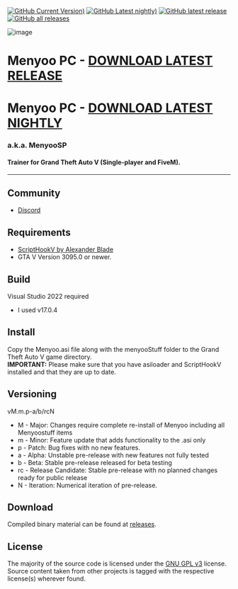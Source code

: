 [![GitHub Current Version)](https://img.shields.io/github/v/release/itsjustcurtis/MenyooSP?label=Release%20Version&logo=GitHub)](https://github.com/itsjustcurtis/MenyooSP/releases/latest/download/MenyooSP.zip)
[![GitHub Latest nightly)](https://img.shields.io/github/v/release/itsjustcurtis/MenyooSP?include_prereleases&label=Pre-release%20Version&logo=GitHub)](https://github.com/itsjustcurtis/MenyooSP/releases/)
[![GitHub latest release](https://img.shields.io/github/downloads/itsjustcurtis/MenyooSP/latest/total?label=Latest%20Downloads&logo=GitHub)](https://github.com/itsjustcurtis/MenyooSP/releases/latest)
[![GitHub all releases](https://img.shields.io/github/downloads/itsjustcurtis/MenyooSP/total?label=Total%20Downloadss&logo=GitHub)](https://github.com/itsjustcurtis/MenyooSP/releases)

![image](https://github.com/itsjustcurtis/MenyooSP/assets/70447190/38f28c30-5585-4f77-b204-6a8c8149defe)


# Menyoo PC - [DOWNLOAD LATEST RELEASE](https://github.com/itsjustcurtis/MenyooSP/releases/latest/download/MenyooSP.zip)
# Menyoo PC - [DOWNLOAD LATEST NIGHTLY](https://github.com/itsjustcurtis/MenyooSP/releases/)
### a.k.a. MenyooSP
#### Trainer for Grand Theft Auto V (Single-player and FiveM).
---

## Community
- [Discord](https://discord.gg/v29AwqAemT)

## Requirements
- [ScriptHookV by Alexander Blade](http://www.dev-c.com/gtav/scripthookv/)
- GTA V Version 3095.0 or newer.

## Build
Visual Studio 2022 required
- I used v17.0.4

## Install
 Copy the Menyoo.asi file along with the menyooStuff folder to the Grand Theft Auto V game directory.  
 **IMPORTANT:** Please make sure that you have asiloader and ScriptHookV installed and that they are up to date.

## Versioning
vM.m.p-a/b/rcN
- M - Major: Changes require complete re-install of Menyoo including all Menyoostuff items
- m - Minor: Feature update that adds functionality to the .asi only
- p - Patch: Bug fixes with no new features.
- a - Alpha: Unstable pre-release with new features not fully tested
- b - Beta: Stable pre-release released for beta testing
- rc - Release Candidate: Stable pre-release with no planned changes ready for public release
- N - Iteration: Numerical iteration of pre-release. 

## Download
Compiled binary material can be found at [releases](https://github.com/itsjustcurtis/MenyooSP/releases).

## License
The majority of the source code is licensed under the [GNU GPL v3](LICENSE.txt) license.
Source content taken from other projects is tagged with the respective license(s) wherever found.
